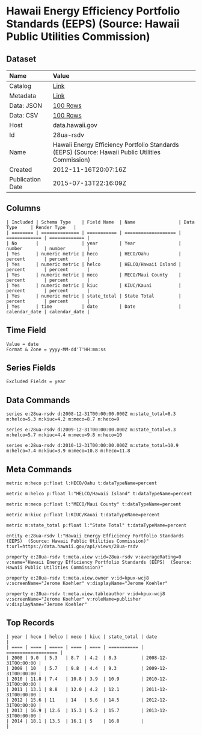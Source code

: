 # Hawaii Energy Efficiency Portfolio Standards (EEPS) (Source: Hawaii Public Utilities Commission)

## Dataset

| Name | Value |
| :--- | :---- |
| Catalog | [Link](https://catalog.data.gov/dataset/hawaii-energy-efficiency-portfolio-standards-eeps-source-hawaii-public-utilities-commissio-45969) |
| Metadata | [Link](https://data.hawaii.gov/api/views/28ua-rsdv) |
| Data: JSON | [100 Rows](https://data.hawaii.gov/api/views/28ua-rsdv/rows.json?max_rows=100) |
| Data: CSV | [100 Rows](https://data.hawaii.gov/api/views/28ua-rsdv/rows.csv?max_rows=100) |
| Host | data.hawaii.gov |
| Id | 28ua-rsdv |
| Name | Hawaii Energy Efficiency Portfolio Standards (EEPS) (Source: Hawaii Public Utilities Commission) |
| Created | 2012-11-16T20:07:16Z |
| Publication Date | 2015-07-13T22:16:09Z |

## Columns

```ls
| Included | Schema Type    | Field Name  | Name                | Data Type     | Render Type   |
| ======== | ============== | =========== | =================== | ============= | ============= |
| No       |                | year        | Year                | number        | number        |
| Yes      | numeric metric | heco        | HECO/Oahu           | percent       | percent       |
| Yes      | numeric metric | helco       | HELCO/Hawaii Island | percent       | percent       |
| Yes      | numeric metric | meco        | MECO/Maui County    | percent       | percent       |
| Yes      | numeric metric | kiuc        | KIUC/Kauai          | percent       | percent       |
| Yes      | numeric metric | state_total | State Total         | percent       | percent       |
| Yes      | time           | date        | Date                | calendar_date | calendar_date |
```

## Time Field

```ls
Value = date
Format & Zone = yyyy-MM-dd'T'HH:mm:ss
```

## Series Fields

```ls
Excluded Fields = year
```

## Data Commands

```ls
series e:28ua-rsdv d:2008-12-31T00:00:00.000Z m:state_total=8.3 m:helco=5.3 m:kiuc=4.2 m:meco=8.7 m:heco=9

series e:28ua-rsdv d:2009-12-31T00:00:00.000Z m:state_total=9.3 m:helco=5.7 m:kiuc=4.4 m:meco=9.8 m:heco=10

series e:28ua-rsdv d:2010-12-31T00:00:00.000Z m:state_total=10.9 m:helco=7.4 m:kiuc=3.9 m:meco=10.8 m:heco=11.8
```

## Meta Commands

```ls
metric m:heco p:float l:HECO/Oahu t:dataTypeName=percent

metric m:helco p:float l:"HELCO/Hawaii Island" t:dataTypeName=percent

metric m:meco p:float l:"MECO/Maui County" t:dataTypeName=percent

metric m:kiuc p:float l:KIUC/Kauai t:dataTypeName=percent

metric m:state_total p:float l:"State Total" t:dataTypeName=percent

entity e:28ua-rsdv l:"Hawaii Energy Efficiency Portfolio Standards (EEPS)  (Source: Hawaii Public Utilities Commission)" t:url=https://data.hawaii.gov/api/views/28ua-rsdv

property e:28ua-rsdv t:meta.view v:id=28ua-rsdv v:averageRating=0 v:name="Hawaii Energy Efficiency Portfolio Standards (EEPS)  (Source: Hawaii Public Utilities Commission)"

property e:28ua-rsdv t:meta.view.owner v:id=kpux-wcj8 v:screenName="Jerome Koehler" v:displayName="Jerome Koehler"

property e:28ua-rsdv t:meta.view.tableauthor v:id=kpux-wcj8 v:screenName="Jerome Koehler" v:roleName=publisher v:displayName="Jerome Koehler"
```

## Top Records

```ls
| year | heco | helco | meco | kiuc | state_total | date                | 
| ==== | ==== | ===== | ==== | ==== | =========== | =================== | 
| 2008 | 9.0  | 5.3   | 8.7  | 4.2  | 8.3         | 2008-12-31T00:00:00 | 
| 2009 | 10   | 5.7   | 9.8  | 4.4  | 9.3         | 2009-12-31T00:00:00 | 
| 2010 | 11.8 | 7.4   | 10.8 | 3.9  | 10.9        | 2010-12-31T00:00:00 | 
| 2011 | 13.1 | 8.8   | 12.0 | 4.2  | 12.1        | 2011-12-31T00:00:00 | 
| 2012 | 15.6 | 11    | 14   | 5.6  | 14.5        | 2012-12-31T00:00:00 | 
| 2013 | 16.9 | 12.6  | 15.3 | 5.2  | 15.7        | 2013-12-31T00:00:00 | 
| 2014 | 18.1 | 13.5  | 16.1 | 5    | 16.8        |                     | 
```